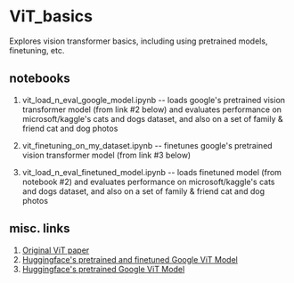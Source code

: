 # ViT_basics
Explores vision transformer basics, including using pretrained models, finetuning, etc.

## notebooks
1. vit_load_n_eval_google_model.ipynb -- loads google's pretrained vision transformer model (from link #2 below) and evaluates performance on microsoft/kaggle's cats and dogs dataset, and also on a set of family & friend cat and dog photos

2. vit_finetuning_on_my_dataset.ipynb -- finetunes google's pretrained vision transformer model (from link #3 below)

3. vit_load_n_eval_finetuned_model.ipynb -- loads finetuned model (from notebook #2) and evaluates performance on microsoft/kaggle's cats and dogs dataset, and also on a set of family & friend cat and dog photos


## misc. links
1. [Original ViT paper](https://arxiv.org/pdf/2010.11929.pdf)
2. [Huggingface's pretrained and finetuned Google ViT Model](https://huggingface.co/google/vit-base-patch16-224)
3. [Huggingface's pretrained Google ViT Model](https://huggingface.co/google/vit-base-patch16-224-in21k)

